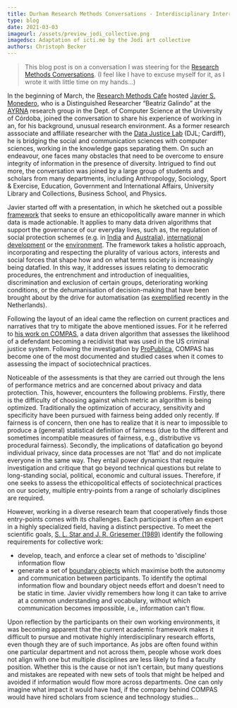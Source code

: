 ```yaml
---
title: Durham Research Methods Conversations - Interdisciplinary Interrogation of Sociotechnical Systems
type: blog
date: 2021-03-03
imageurl: /assets/preview_jodi_collective.png
imagedsc: Adaptation of icti.me by the Jodi art collective
authors: Christoph Becker
---
```


> This blog post is on a conversation I was steering for the [Research Methods Conversations](https://duracuk-lb01-production.terminalfour.net/research/institutes-and-centres/research-methods/). (I feel like I have to excuse myself for it, as I wrote it with little time on my hands...)


In the beginning of March, the [Research Methods Cafe](https://duracuk-lb01-production.terminalfour.net/research/institutes-and-centres/research-methods/research/research-methods-cafe/) hosted [Javier S. Monedero](https://javism.github.io/), who is a Distinguished Researcher “Beatriz Galindo” at the [AYRNA](https://www.uco.es/ayrna/) research group in the Dept. of Computer Science at the University of Córdoba, joined the conversation to share his experience of working in an, for his background, unusual research environment. As a former research asssociate and  affiliate researcher with the [Data Justice Lab](https://datajusticelab.org/) (DJL; Cardiff), he is bridging the social and communication sciences with computer sciences, working in the knowledge gaps separating them. On such an endeavour, one faces many obstacles that need to be overcome to ensure integrity of information in the presence of diversity. Intrigued to find out more, the conversation was joined by a large group of students and scholars from many departments, including Anthropology, Sociology, Sport & Exercise, Education, Government and International Affairs, University Library and Collections, Business School, and Physics.

Javier started off with a presentation, in which he sketched out a possible [framework](https://www.tandfonline.com/doi/full/10.1080/1369118X.2019.1606268) that seeks to ensure an ethicopolitically aware manner in which data is made actionable. It applies to many data driven algorithms that support the governance of our everyday lives, such as, the regulation of social protection schemes (e.g. in [India](https://www.tandfonline.com/doi/full/10.1080/1369118X.2019.1575448) and [Australia](https://www.tandfonline.com/doi/abs/10.1080/1369118X.2019.1606266)), [international development](https://www.tandfonline.com/doi/full/10.1080/1369118X.2019.1599039) or the [environment](https://www.tandfonline.com/doi/abs/10.1080/1369118X.2019.1596293). The framework takes a holistic approach, incorporating and respecting the plurality of various actors, interests and social forces that shape how and on what terms society is increasingly being datafied. In this way, it addresses issues relating to democratic procedures, the entrenchment and introduction of inequalities, discrimination and exclusion of certain groups, deteriorating working conditions, or the dehumanisation of decision-making that have been brought about by the drive for automatisation (as [exemplified](https://www.universiteitleiden.nl/en/news/2021/01/meuwese-on-new-developments-in-dutch-cabinets-response-to-child-benefits-scandal) recently in the Netherlands).

Following the layout of an ideal came the reflection on current practices and narratives that try to mitigate the above mentioned issues. For it he referred to [his work on COMPAS](http://orca.cf.ac.uk/118783/), a data driven algorithm that assesses the likelihood of a defendant becoming a recidivist that was used in the US criminal justice system. Following the investigation by [ProPublica](https://www.propublica.org/article/machine-bias-risk-assessments-in-criminal-sentencing), COMPAS has become one of the most documented and studied cases when it comes to assessing the impact of sociotechnical practices.

Noticeable of the assessments is that they are carried out through the lens of performance metrics and are concerned about privacy and data protection. This, however, encounters the following problems. Firstly, there is the difficulty of choosing against which metric an algorithm is being optimized. Traditionally the optimization of accuracy, sensitivity and specificity have been pursued with fairness being added only recently. If fairness is of concern, then one has to realize that it is near to impossible to produce a (general) statistical definition of fairness (due to the different and sometimes incompatible measures of fairness, e.g., distributive vs procedural fairness). Secondly, the implications of datafication go beyond individual privacy, since data processes are not 'flat' and do not implicate everyone in the same way. They entail power dynamics that require investigation and critique that go beyond technical questions but relate to long-standing social, political, economic and cultural issues. Therefore, if one seeks to assess the ethicopolitical effects of sociotechnical practices on our society, multiple entry-points from a range of scholarly disciplines are required.

However, working in a diverse research team that cooperatively finds those entry-points comes with its challenges. Each participant is often an expert in a highly specialized field, having a distinct perspective. To meet the scientific goals, [S. L. Star and J. R. Griesemer (1989)](https://journals.sagepub.com/doi/10.1177/030631289019003001) identify the following requirements for collective work:
- develop, teach, and enforce a clear set of methods to 'discipline' information flow
- generate a set of [boundary objects](https://en.wikipedia.org/wiki/Boundary_object) which maximise both the autonomy and communication between participants.
To identify the optimal information flow and boundary object needs effort and doesn't need to be static in time. Javier vividly remembers how long it can take to arrive at a common understanding and vocabulary, without which communication becomes impossible, i.e., information can't flow.

Upon reflection by the participants on their own working environments, it was becoming apparent that the current academic framework makes it difficult to pursue and motivate highly interdisciplinary research efforts, even though they are of such importance. As jobs are often found within one particular department and not across them, people whose work does not align with one but multiple disciplines are less likely to find a faculty position. Whether this is the cause or not isn't certain, but many questions and mistakes are repeated with new sets of tools that might be helped and avoided if information would flow more across departments. One can only imagine what impact it would have had, if the company behind COMPAS would have hired scholars from science and technology studies...
